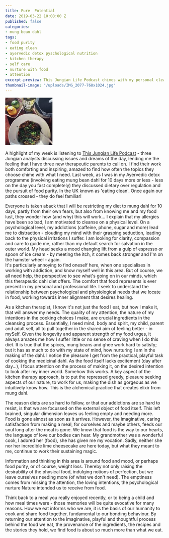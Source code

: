 ```yaml
---
title: Pure  Potential
date: 2019-03-22 10:08:00 Z
published: false
categories:
- mung bean dahl
tags:
- food purity
- eating clean
- ayervedic detox pyschological nutrition
- kitchen therapy
- self care
- nurture with food
- attention
excerpt-preview: This Jungian Life Podcast chimes with my personal cleanse diet
thumbnail-image: "/uploads/IMG_2077-768x1024.jpg"
---
```


![IMG_2094-1-150x150.jpg](/uploads/IMG_2094-1-150x150.jpg)

A highlight of my week is listening to [This Jungian Life Podcast](http://www.thisjungianlife.com/heres-the-podcast/) - three Jungian analysts discussing issues and dreams of the day, lending me the feeling that I have three new therapeutic parents to call on.  I find their work both comforting and inspiring, amazed to find how often the topics they choose chime with what I need.  Last week, as I was in my Ayervedic detox programme (involving eating mung bean dahl for 10 days more or less - less on the day you fast completely) they discussed dietary over regulation and the pursuit of food purity.  In the UK known as 'eating clean'. Once again our paths crossed - they do feel familiar!

Everyone is taken aback that I will be restricting my diet to mung dahl for 10 days, partly from their own fears, but also from knowing me and my food lust, they wonder how (and why) this will work... I explain that my allergies have been so bad, I am motivated to cleanse on a physical level. On a psychological level, my addictions (caffeine, phone, sugar and more) lead me to distraction - clouding my mind with their grasping seduction, leading back to the physical irritations I suffer. I am looking for clarity, compassion and care to guide me, rather than my default search for salvation in the outer world. My head seeks a mood changing lift from a gulp of espresso or spoon of ice cream - by meeting the itch, it comes back stronger and I'm on the hamster wheel - again.  
It's particularly annoying to find oneself here, when one specialises in working with addiction, and know myself well in this area. But of course, we all need help, the perspective to see what's going on in our minds, which this therapeutic dahl diet offers.  The comfort that food represents is ever present in my personal and professional life. I seek to understand the relationship between psychological and physiological needs that we locate in food, working towards inner alignment that desires healing.

As a kitchen therapist, I know it's not just the food I eat, but how I make it, that will answer my needs. The quality of my attention, the nature of my intentions in the cooking choices I make, are crucial ingredients in the cleansing process. Essentially, I need mind, body and spirit, my child, parent and adult self, all to pull together in the shared aim of feeling better - in mySelf.
Given the longevity and apparent strength of my food urges, it always amazes me how I suffer little or no sense of craving when I do this diet.  It is true that the spices, mung beans and ghee work hard to satisfy; but it has as much to do with my state of mind, how nurturing I am in the making of the dahl. I notice the pleasure I get from the practical, playful task of cooking the medicinal dahl.  As the food itself lacks excitement (day after day...), I focus attention on the process of making it, on the desired intention to look after my inner world.  Somehow this works. A key aspect of the kitchen therapy approach, is to put the repressed greedy, pleasure seeking aspects of our nature, to work for us, making the dish as gorgeous as we intuitively know how.  This is the alchemical practice that creates elixir from mung dahl.

The reason diets are so hard to follow, or that our addictions are so hard to resist, is that we are focussed on the external object of food itself. This left brained, singular dimension leaves us feeling empty and needing more.  Food is gone almost as soon as it arrives.  However, the imaginative, caring satisfaction from making a meal, for ourselves and maybe others, feeds our soul long after the meal is gone.  We know that food is the way to our hearts, the language of love our bodies can hear.  My grandmother was a wonderful cook, I adored her (food), she has given me my vocation.  Sadly, neither she nor her incredible lime cheesecake are here today, but what they meant to me, continue to work their sustaining magic. 

Information and thinking in this area is around food and mood, or perhaps food purity, or of course, weight loss. Thereby not only raising the desirability of the physical food, indulging notions of perfection, but we leave ourselves needing more (of what we don't need).  The emptiness comes from missing the attention, the loving intentions, the psychological nurture Nature intended us to receive from food.

Think back to a meal you really enjoyed recently, or to being a child and how meal times were - those memories will be quite evocative for many reasons.  How we eat informs who we are, it is the basis of our humanity to cook and share food together, fundamental to our bonding behaviour.  By returning our attention to the imaginative, playful and thoughtful process behind the food we eat, the provenance of the ingredients, the recipes and the stories they hold, we find food is about so much more than what we eat. 